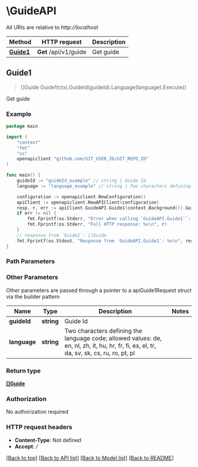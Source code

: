 # \GuideAPI

All URIs are relative to *http://localhost*

Method | HTTP request | Description
------------- | ------------- | -------------
[**Guide1**](GuideAPI.md#Guide1) | **Get** /api/v1/guide | Get guide



## Guide1

> []Guide Guide1(ctx).GuideId(guideId).Language(language).Execute()

Get guide



### Example

```go
package main

import (
	"context"
	"fmt"
	"os"
	openapiclient "github.com/GIT_USER_ID/GIT_REPO_ID"
)

func main() {
	guideId := "guideId_example" // string | Guide Id
	language := "language_example" // string | Two characters defining the language code; allowed values: de, en, nl, zh, it, hu, hr, fr, fi, es, el, tr, da, sv, sk, cs, ru, ro, pt, pl

	configuration := openapiclient.NewConfiguration()
	apiClient := openapiclient.NewAPIClient(configuration)
	resp, r, err := apiClient.GuideAPI.Guide1(context.Background()).GuideId(guideId).Language(language).Execute()
	if err != nil {
		fmt.Fprintf(os.Stderr, "Error when calling `GuideAPI.Guide1``: %v\n", err)
		fmt.Fprintf(os.Stderr, "Full HTTP response: %v\n", r)
	}
	// response from `Guide1`: []Guide
	fmt.Fprintf(os.Stdout, "Response from `GuideAPI.Guide1`: %v\n", resp)
}
```

### Path Parameters



### Other Parameters

Other parameters are passed through a pointer to a apiGuide1Request struct via the builder pattern


Name | Type | Description  | Notes
------------- | ------------- | ------------- | -------------
 **guideId** | **string** | Guide Id | 
 **language** | **string** | Two characters defining the language code; allowed values: de, en, nl, zh, it, hu, hr, fr, fi, es, el, tr, da, sv, sk, cs, ru, ro, pt, pl | 

### Return type

[**[]Guide**](Guide.md)

### Authorization

No authorization required

### HTTP request headers

- **Content-Type**: Not defined
- **Accept**: */*

[[Back to top]](#) [[Back to API list]](../README.md#documentation-for-api-endpoints)
[[Back to Model list]](../README.md#documentation-for-models)
[[Back to README]](../README.md)

